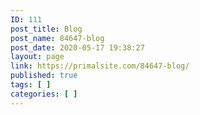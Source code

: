 ```yaml
---
ID: 111
post_title: Blog
post_name: 84647-blog
post_date: 2020-05-17 19:38:27
layout: page
link: https://primalsite.com/84647-blog/
published: true
tags: [ ]
categories: [ ]
---
```

<!-- wp:themeisle-blocks/advanced-columns {"id":"wp-block-themeisle-blocks-advanced-columns-c2f08b96"} -->
<div class="wp-block-themeisle-blocks-advanced-columns has-undefined-columns has-desktop-undefined-layout has-tablet-equal-layout has-mobile-equal-layout has-default-gap has-vertical-unset" id="wp-block-themeisle-blocks-advanced-columns-c2f08b96"><div class="wp-block-themeisle-blocks-advanced-columns-overlay"></div><div class="innerblocks-wrap"></div></div>
<!-- /wp:themeisle-blocks/advanced-columns -->